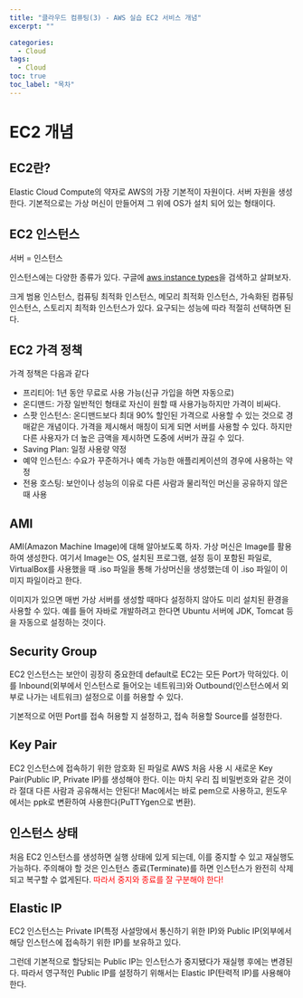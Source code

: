 ```yaml
---
title: "클라우드 컴퓨팅(3) - AWS 실습 EC2 서비스 개념"
excerpt: ""

categories:
  - Cloud
tags:
  - Cloud
toc: true
toc_label: "목차"
---
```


# EC2 개념

## EC2란?

Elastic Cloud Compute의 약자로 AWS의 가장 기본적이 자원이다. 서버 자원을 생성한다. 기본적으로는 가상 머신이 만들어져 그 위에 OS가 설치 되어 있는 형태이다.

## EC2 인스턴스

서버 = 인스턴스 

인스턴스에는 다양한 종류가 있다. 구글에 <a href="https://aws.amazon.com/ko/ec2/instance-types/">aws instance types</a>을 검색하고 살펴보자.

크게 범용 인스턴스, 컴퓨팅 최적화 인스턴스, 메모리 최적화 인스턴스, 가속화된 컴퓨팅 인스턴스, 스토리지 최적화 인스턴스가 있다. 요구되는 성능에 따라 적절히 선택하면 된다. 

## EC2 가격 정책

가격 정책은 다음과 같다

- 프리티어: 1년 동안 무료로 사용 가능(신규 가입을 하면 자동으로)     
- 온디맨드: 가장 일반적인 형태로 자신이 원할 때 사용가능하지만 가격이 비싸다.    
- 스팟 인스턴스: 온디맨드보다 최대 90% 할인된 가격으로 사용할 수 있는 것으로 경매같은 개념이다. 가격을 제시해서 매칭이 되게 되면 서버를 사용할 수 있다. 하지만 다른 사용자가 더 높은 금액을 제시하면 도중에 서버가 끊길 수 있다.   
- Saving Plan: 일정 사용량 약정 
- 예약 인스턴스: 수요가 꾸준하거나 예측 가능한 애플리케이션의 경우에 사용하는 약정
- 전용 호스팅: 보안이나 성능의 이유로 다른 사람과 물리적인 머신을 공유하지 않은 때 사용

## AMI

AMI(Amazon Machine Image)에 대해 알아보도록 하자. 가상 머신은 Image를 활용하여 생성한다. 여기서 Image는 OS, 설치된 프로그램, 설정 등이 포함된 파일로, VirtualBox를 사용했을 때 .iso 파일을 통해 가상머신을 생성했는데 이 .iso 파일이 이미지 파일이라고 한다. 

이미지가 있으면 매번 가상 서버를 생성할 때마다 설정하지 않아도 미리 설치된 환경을 사용할 수 있다. 예를 들어 자바로 개발하려고 한다면 Ubuntu 서버에 JDK, Tomcat 등을 자동으로 설정하는 것이다.

## Security Group

EC2 인스턴스는 보안이 굉장히 중요한데 default로 EC2는 모든 Port가 막혀있다. 이를 Inbound(외부에서 인스턴스로 들어오는 네트워크)와 Outbound(인스턴스에서 외부로 나가는 네트워크) 설정으로 이를 허용할 수 있다. 

기본적으로 어떤 Port를 접속 허용할 지 설정하고, 접속 허용할 Source를 설정한다. 

## Key Pair

EC2 인스턴스에 접속하기 위한 암호화 된 파일로 AWS 처음 사용 시 새로운 Key Pair(Public IP, Private IP)를 생성해야 한다. 이는 마치 우리 집 비밀번호와 같은 것이라 절대 다른 사람과 공유해서는 안된다! Mac에서는 바로 pem으로 사용하고, 윈도우에서는 ppk로 변환하여 사용한다(PuTTYgen으로 변환).

## 인스턴스 상태

처음 EC2 인스턴스를 생성하면 실행 상태에 있게 되는데, 이를 중지할 수 있고 재실행도 가능하다. 주의해야 할 것은 인스턴스 종료(Terminate)를 하면 인스턴스가 완전히 삭제되고 복구할 수 없게된다. <span style="color:red">따라서 중지와 종료를 잘 구분해야 한다!</span>

## Elastic IP

EC2 인스턴스는 Private IP(특정 사설망에서 통신하기 위한 IP)와 Public IP(외부에서 해당 인스턴스에 접속하기 위한 IP)를 보유하고 있다. 

그런데 기본적으로 할당되는 Public IP는 인스턴스가 중지됐다가 재실행 후에는 변경된다. 따라서 영구적인 Public IP를 설정하기 위해서는 Elastic IP(탄력적 IP)를 사용해야 한다.